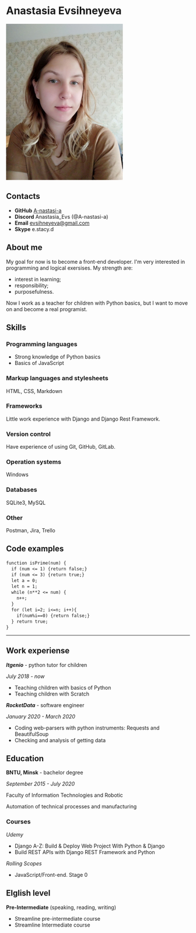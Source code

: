 # Anastasia Evsihneyeva
![Profile-picture](profile_picture.jpg)



## Contacts
* **GitHub** [A-nastasi-a](https://github.com/A-nastasi-a)
* **Discord** Anastasia_Evs (@A-nastasi-a)
* **Email** evsihneyeva@gmail.com
* **Skype** e.stacy.d



## About me
My goal for now is to become a front-end developer. I'm very interested in programming and logical exersises. My strength are:
- interest in learning;
- responsibility;
- purposefulness.

Now I work as a teacher for children with Python basics, but I want to move on and become a real programist.



## Skills

### Programming languages
* Strong knowledge of Python basics
* Basics of JavaScript


### Markup languages and stylesheets
HTML, CSS, Markdown


### Frameworks
Little work experience with Django and Django Rest Framework.


### Version control 
Have experience of using Git, GitHub, GitLab.


### Operation systems
Windows


### Databases
SQLite3, MySQL


### Other
Postman, Jira, Trello



## Code examples
```
function isPrime(num) {
  if (num <= 1) {return false;}
  if (num <= 3) {return true;}
  let a = 0;
  let n = 1;
  while (n**2 <= num) {
    n++;
  }
  for (let i=2; i<=n; i++){
    if(num%i==0) {return false;}
  } return true;
}
```

***

## Work experiense
***Itgenio*** - python tutor for children

*July 2018 - now*

* Teaching children with basics of Python
* Teaching children with Scratch

***RocketData*** - software engineer

*January 2020 - March 2020*

* Coding web-parsers with python instruments: Requests and BeautifulSoup
* Checking and analysis of getting data



## Education
**BNTU, Minsk** - bachelor degree

*September 2015 - July 2020*

Faculty of Information Technologies and Robotic

Automation of technical processes and manufacturing

### Courses

*Udemy*

* Django A-Z: Build & Deploy Web Project With Python & Django
* Build REST APIs with Django REST Framework and Python

*Rolling Scopes*

* JavaScript/Front-end. Stage 0



## Elglish level
**Pre-Intermediate** (speaking, reading, writing)

* Streamline pre-intermediate course
* Streamline Intermediate course